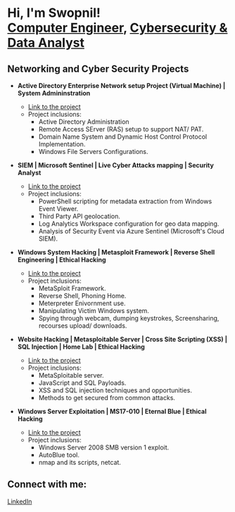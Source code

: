<h1>Hi, I'm Swopnil! <br/><a href="https://github.com/swopnilshakya7">Computer Engineer</a>, <a href="https://www.linkedin.com/in/swopnil-shakya-981788146/">Cybersecurity & Data Analyst</a>

<h2>Networking and Cyber Security Projects</h2>

- <b>Active Directory Enterprise Network setup Project (Virtual Machine) | System Admininstration </b>
  - [Link to the project](https://github.com/swopnilshakya7/Enterprise-Active-Directory-and-Internal-Network-Setup)
  - Project inclusions:
    - Active Directory Administration
    - Remote Access SErver (RAS) setup to support NAT/ PAT.
    - Domain Name System and Dynamic Host Control Protocol Implementation.
    - Windows File Servers Configurations.

- <b>SIEM | Microsoft Sentinel | Live Cyber Attacks mapping | Security Analyst </b>
  - [Link to the project](https://github.com/swopnilshakya7/Azure-Sentinel-SIEM-Mapping-Live-CyberAttacks)
  - Project inclusions:
    - PowerShell scripting for metadata extraction from Windows Event Viewer.
    - Third Party API geolocation.
    - Log Analytics Workspace configuration for geo data mapping.
    - Analysis of Security Event via Azure Sentinel (Microsoft's Cloud SIEM).


- <b>Windows System Hacking | Metasploit Framework | Reverse Shell Engineering | Ethical Hacking </b>
  - [Link to the project](https://github.com/swopnilshakya7/Taking-Control-Over-Windows-Machine-Metasploit-Ethical-Hacking/tree/main)
  - Project inclusions:
    - MetaSploit Framework.
    - Reverse Shell, Phoning Home.
    - Meterpreter Enivornment use.
    - Manipulating Victim Windows system.
    - Spying through webcam, dumping keystrokes, Screensharing, recourses upload/ downloads.

- <b>Website Hacking | Metasploitable Server | Cross Site Scripting (XSS) | SQL Injection | Home Lab | Ethical Hacking </b>
  - [Link to the project](https://github.com/swopnilshakya7/Web-Application-Hacking-XSS-SQL-Injection-Metasploitable-Home-Lab/tree/main)
  - Project inclusions:
    - MetaSploitable server.
    - JavaScript and SQL Payloads.
    - XSS and SQL injection techniques and opportunities.
    - Methods to get secured from common attacks.
   
- <b>Windows Server Exploitation | MS17-010 | Eternal Blue | Ethical Hacking </b>
  - [Link to the project](https://github.com/swopnilshakya7/MS17-010-Eternal-Blue-Semi--Manual-Exploitation)
  - Project inclusions:
    - Windows Server 2008 SMB version 1 exploit.
    - AutoBlue tool.
    - nmap and its scripts, netcat.

<h2> Connect with me:</h2>

 [LinkedIn](https://www.linkedin.com/in/swopnil-shakya-981788146/)


